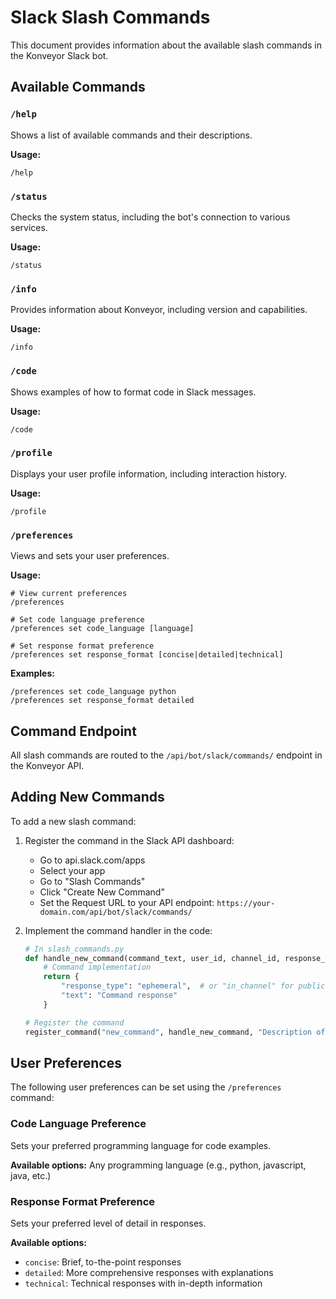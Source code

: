 # Slack Slash Commands

This document provides information about the available slash commands in the Konveyor Slack bot.

## Available Commands

### `/help`
Shows a list of available commands and their descriptions.

**Usage:**
```
/help
```

### `/status`
Checks the system status, including the bot's connection to various services.

**Usage:**
```
/status
```

### `/info`
Provides information about Konveyor, including version and capabilities.

**Usage:**
```
/info
```

### `/code`
Shows examples of how to format code in Slack messages.

**Usage:**
```
/code
```

### `/profile`
Displays your user profile information, including interaction history.

**Usage:**
```
/profile
```

### `/preferences`
Views and sets your user preferences.

**Usage:**
```
# View current preferences
/preferences

# Set code language preference
/preferences set code_language [language]

# Set response format preference
/preferences set response_format [concise|detailed|technical]
```

**Examples:**
```
/preferences set code_language python
/preferences set response_format detailed
```

## Command Endpoint

All slash commands are routed to the `/api/bot/slack/commands/` endpoint in the Konveyor API.

## Adding New Commands

To add a new slash command:

1. Register the command in the Slack API dashboard:
   - Go to api.slack.com/apps
   - Select your app
   - Go to "Slash Commands"
   - Click "Create New Command"
   - Set the Request URL to your API endpoint: `https://your-domain.com/api/bot/slack/commands/`

2. Implement the command handler in the code:
   ```python
   # In slash_commands.py
   def handle_new_command(command_text, user_id, channel_id, response_url):
       # Command implementation
       return {
           "response_type": "ephemeral",  # or "in_channel" for public responses
           "text": "Command response"
       }

   # Register the command
   register_command("new_command", handle_new_command, "Description of the new command")
   ```

## User Preferences

The following user preferences can be set using the `/preferences` command:

### Code Language Preference
Sets your preferred programming language for code examples.

**Available options:** Any programming language (e.g., python, javascript, java, etc.)

### Response Format Preference
Sets your preferred level of detail in responses.

**Available options:**
- `concise`: Brief, to-the-point responses
- `detailed`: More comprehensive responses with explanations
- `technical`: Technical responses with in-depth information
